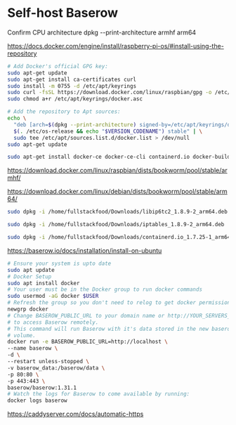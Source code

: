 # Self-host Baserow


Confirm CPU architecture
dpkg --print-architecture
armhf
arm64

https://docs.docker.com/engine/install/raspberry-pi-os/#install-using-the-repository

```bash
# Add Docker's official GPG key:
sudo apt-get update
sudo apt-get install ca-certificates curl
sudo install -m 0755 -d /etc/apt/keyrings
sudo curl -fsSL https://download.docker.com/linux/raspbian/gpg -o /etc/apt/keyrings/docker.asc
sudo chmod a+r /etc/apt/keyrings/docker.asc

# Add the repository to Apt sources:
echo \
  "deb [arch=$(dpkg --print-architecture) signed-by=/etc/apt/keyrings/docker.asc] https://download.docker.com/linux/raspbian \
  $(. /etc/os-release && echo "$VERSION_CODENAME") stable" | \
  sudo tee /etc/apt/sources.list.d/docker.list > /dev/null
sudo apt-get update

sudo apt-get install docker-ce docker-ce-cli containerd.io docker-buildx-plugin docker-compose-plugin
```
https://download.docker.com/linux/raspbian/dists/bookworm/pool/stable/armhf/

https://download.docker.com/linux/debian/dists/bookworm/pool/stable/arm64/

```bash
sudo dpkg -i /home/fullstackfood/Downloads/libip6tc2_1.8.9-2_arm64.deb

sudo dpkg -i /home/fullstackfood/Downloads/iptables_1.8.9-2_arm64.deb

sudo dpkg -i /home/fullstackfood/Downloads/containerd.io_1.7.25-1_arm64.deb /home/fullstackfood/Downloads/docker-buildx-plugin_0.20.0-1~debian.12~bookworm_arm64.deb /home/fullstackfood/Downloads/docker-ce_27.5.1-1~debian.12~bookworm_arm64.deb /home/fullstackfood/Downloads/docker-ce-cli_27.5.1-1~debian.12~bookworm_arm64.deb /home/fullstackfood/Downloads/docker-ce-rootless-extras_27.5.1-1~debian.12~bookworm_arm64.deb /home/fullstackfood/Downloads/docker-compose-plugin_2.32.4-1~debian.12~bookworm_arm64.deb

```

https://baserow.io/docs/installation/install-on-ubuntu
```bash
# Ensure your system is upto date
sudo apt update
# Docker Setup
sudo apt install docker
# Your user must be in the Docker group to run docker commands
sudo usermod -aG docker $USER
# Refresh the group so you don't need to relog to get docker permissions
newgrp docker 
# Change BASEROW_PUBLIC_URL to your domain name or http://YOUR_SERVERS_IP if you want
# to access Baserow remotely.
# This command will run Baserow with it's data stored in the new baserow_data docker 
# volume.
docker run -e BASEROW_PUBLIC_URL=http://localhost \
--name baserow \
-d \
--restart unless-stopped \
-v baserow_data:/baserow/data \
-p 80:80 \
-p 443:443 \
baserow/baserow:1.31.1
# Watch the logs for Baserow to come available by running:
docker logs baserow
```


https://caddyserver.com/docs/automatic-https
